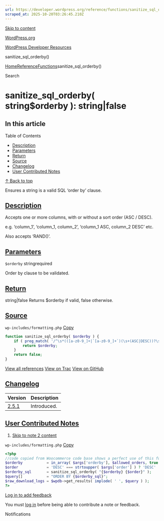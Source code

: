```yaml
---
url: https://developer.wordpress.org/reference/functions/sanitize_sql_orderby
scraped_at: 2025-10-20T03:26:45.210Z
---
```


[Skip to content](https://developer.wordpress.org/reference/functions/sanitize_sql_orderby/#wp--skip-link--target)

[WordPress.org](https://wordpress.org/)

[WordPress Developer Resources](https://developer.wordpress.org/)

sanitize\_sql\_orderby()


[Home](https://developer.wordpress.org/)[Reference](https://developer.wordpress.org/reference/)[Functions](https://developer.wordpress.org/reference/functions/)sanitize\_sql\_orderby()

Search

# sanitize\_sql\_orderby( string$orderby ): string\|false

## In this article

Table of Contents

- [Description](https://developer.wordpress.org/reference/functions/sanitize_sql_orderby/#description)
- [Parameters](https://developer.wordpress.org/reference/functions/sanitize_sql_orderby/#parameters)
- [Return](https://developer.wordpress.org/reference/functions/sanitize_sql_orderby/#return)
- [Source](https://developer.wordpress.org/reference/functions/sanitize_sql_orderby/#source)
- [Changelog](https://developer.wordpress.org/reference/functions/sanitize_sql_orderby/#changelog)
- [User Contributed Notes](https://developer.wordpress.org/reference/functions/sanitize_sql_orderby/#user-contributed-notes)

[↑ Back to top](https://developer.wordpress.org/reference/functions/sanitize_sql_orderby/#wp--skip-link--target)

Ensures a string is a valid SQL ‘order by’ clause.

## [Description](https://developer.wordpress.org/reference/functions/sanitize_sql_orderby/\#description)

Accepts one or more columns, with or without a sort order (ASC / DESC).

e.g. ‘column\_1’, ‘column\_1, column\_2’, ‘column\_1 ASC, column\_2 DESC’ etc.

Also accepts ‘RAND()’.

## [Parameters](https://developer.wordpress.org/reference/functions/sanitize_sql_orderby/\#parameters)

`$orderby` stringrequired

Order by clause to be validated.

## [Return](https://developer.wordpress.org/reference/functions/sanitize_sql_orderby/\#return)

string\|false Returns $orderby if valid, false otherwise.

## [Source](https://developer.wordpress.org/reference/functions/sanitize_sql_orderby/\#source)

`wp-includes/formatting.php`
[Copy](https://developer.wordpress.org/reference/functions/sanitize_sql_orderby/#)

```php
function sanitize_sql_orderby( $orderby ) {
	if ( preg_match( '/^\s*(([a-z0-9_]+|`[a-z0-9_]+`)(\s+(ASC|DESC))?\s*(,\s*(?=[a-z0-9_`])|$))+$/i', $orderby ) || preg_match( '/^\s*RAND\(\s*\)\s*$/i', $orderby ) ) {
		return $orderby;
	}
	return false;
}

```

[View all references](https://developer.wordpress.org/reference/files/wp-includes/formatting.php/) [View on Trac](https://core.trac.wordpress.org/browser/tags/6.8.3/src/wp-includes/formatting.php#L2395) [View on GitHub](https://github.com/WordPress/wordpress-develop/blob/6.8.3/src/wp-includes/formatting.php#L2395-L2400)

## [Changelog](https://developer.wordpress.org/reference/functions/sanitize_sql_orderby/\#changelog)

| Version | Description |
| --- | --- |
| [2.5.1](https://developer.wordpress.org/reference/since/2.5.1/) | Introduced. |

## [User Contributed Notes](https://developer.wordpress.org/reference/functions/sanitize_sql_orderby/\#user-contributed-notes)

1. [Skip to note 2 content](https://developer.wordpress.org/reference/functions/sanitize_sql_orderby/#comment-content-5925)





`wp-includes/formatting.php`
[Copy](https://developer.wordpress.org/reference/functions/sanitize_sql_orderby/#)




```php
<?php
//code copied from Woocommerce code base shows a perfect use of this function.
$orderby           = in_array( $args['orderby'], $allowed_orders, true ) ? $args['orderby'] : 'download_log_id';
$order             = 'DESC' === strtoupper( $args['order'] ) ? 'DESC' : 'ASC';
$orderby_sql       = sanitize_sql_orderby( "{$orderby} {$order}" );
$query[]           = "ORDER BY {$orderby_sql}";
$raw_download_logs = $wpdb->get_results( implode( ' ', $query ) );
?>
```







[Log in to add feedback](https://login.wordpress.org/?redirect_to=https%3A%2F%2Fdeveloper.wordpress.org%2Freference%2Ffunctions%2Fsanitize_sql_orderby%2F%3Freplytocom%3D5925%23feedback-editor-5925)


You must [log in](https://login.wordpress.org/?redirect_to=https%3A%2F%2Fdeveloper.wordpress.org%2Freference%2Ffunctions%2Fsanitize_sql_orderby%2F) before being able to contribute a note or feedback.

Notifications